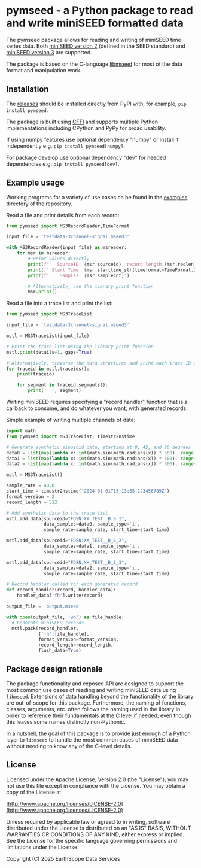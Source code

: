 # pymseed - a Python package to read and write miniSEED formatted data

The pymseed package allows for reading and writing of miniSEED
time series data.  Both [miniSEED version 2](https://fdsn.org/pdf/SEEDManual_V2.4.pdf)
(defined in the SEED standard) and [miniSEED version 3](https://docs.fdsn.org/projects/miniseed3)
are supported.

The package is based on the C-language [libmseed](https://earthscope.github.io/libmseed)
for most of the data format and manipulation work.

## Installation

The [releases](https://pypi.org/project/pymseed/) should be installed
directly from PyPI with, for example, `pip install pymseed`.

The package is built using [CFFI](https://cffi.readthedocs.io/) and supports
multiple Python implementations including CPython and PyPy for broad usability.

If using numpy features use optional dependency "numpy" or install it independently
e.g. `pip install pymseed[numpy]`.

For package develop use optional dependency "dev" for needed dependencies
e.g. `pip install pymseed[dev]`.

## Example usage

Working programs for a variety of use cases ca be found in the
[examples](https://github.com/EarthScope/pymseed/tree/main/examples) directory of the repository.

Read a file and print details from each record:
```Python
from pymseed import MS3RecordReader,TimeFormat

input_file = 'testdata-3channel-signal.mseed3'

with MS3RecordReader(input_file) as msreader:
    for msr in msreader:
        # Print values directly
        print(f'   SourceID: {msr.sourceid}, record length {msr.reclen}')
        print(f' Start Time: {msr.starttime_str(timeformat=TimeFormat.ISOMONTHDAY_SPACE_Z)}')
        print(f'    Samples: {msr.samplecnt}')

        # Alternatively, use the library print function
        msr.print()
```

Read a file into a trace list and print the list:
```Python
from pymseed import MS3TraceList

input_file = 'testdata-3channel-signal.mseed3'

mstl = MS3TraceList(input_file)

# Print the trace list using the library print function
mstl.print(details=1, gaps=True)

# Alternatively, traverse the data structures and print each trace ID and segment
for traceid in mstl.traceids():
    print(traceid)

    for segment in traceid.segments():
        print('  ', segment)
```

Writing miniSEED requires specifying a "record handler" function that is
a callback to consume, and do whatever you want, with generated records.

Simple example of writing multiple channels of data:
```Python
import math
from pymseed import MS3TraceList, timestr2nstime

# Generate synthetic sinusoid data, starting at 0, 45, and 90 degrees
data0 = list(map(lambda x: int(math.sin(math.radians(x)) * 500), range(0, 500)))
data1 = list(map(lambda x: int(math.sin(math.radians(x)) * 500), range(45, 500 + 45)))
data2 = list(map(lambda x: int(math.sin(math.radians(x)) * 500), range(90, 500 + 90)))

mstl = MS3TraceList()

sample_rate = 40.0
start_time = timestr2nstime("2024-01-01T15:13:55.123456789Z")
format_version = 2
record_length = 512

# Add synthetic data to the trace list
mstl.add_data(sourceid="FDSN:XX_TEST__B_S_1",
              data_samples=data0, sample_type='i',
              sample_rate=sample_rate, start_time=start_time)

mstl.add_data(sourceid="FDSN:XX_TEST__B_S_2",
              data_samples=data1, sample_type='i',
              sample_rate=sample_rate, start_time=start_time)

mstl.add_data(sourceid="FDSN:XX_TEST__B_S_3",
              data_samples=data2, sample_type='i',
              sample_rate=sample_rate, start_time=start_time)

# Record handler called for each generated record
def record_handler(record, handler_data):
    handler_data['fh'].write(record)

output_file = 'output.mseed'

with open(output_file, 'wb') as file_handle:
  # Generate miniSEED records
  mstl.pack(record_handler,
            {'fh':file_handle},
            format_version=format_version,
            record_length=record_length,
            flush_data=True)
```

## Package design rationale

The package functionality and exposed API are designed to support the most
common use cases of reading and writing miniSEED data using `libmseed`.
Extensions of data handling beyond the functionality of the library are
out-of-scope for this package.  Furthermore, the naming of functions, classes,
arguments, etc. often follows the naming used in the library in order to
reference their fundamentals at the C level if needed; even though this leaves
some names distinctly non-Pythonic.

In a nutshell, the goal of this package is to provide just enough of a Python
layer to `libmseed` to handle the most common cases of miniSEED data without
needing to know any of the C-level details.

## License

Licensed under the Apache License, Version 2.0 (the "License");
you may not use this file except in compliance with the License.
You may obtain a copy of the License at

[http://www.apache.org/licenses/LICENSE-2.0](http://www.apache.org/licenses/LICENSE-2.0)

Unless required by applicable law or agreed to in writing, software
distributed under the License is distributed on an "AS IS" BASIS,
WITHOUT WARRANTIES OR CONDITIONS OF ANY KIND, either express or implied.
See the License for the specific language governing permissions and
limitations under the License.

Copyright (C) 2025 EarthScope Data Services
